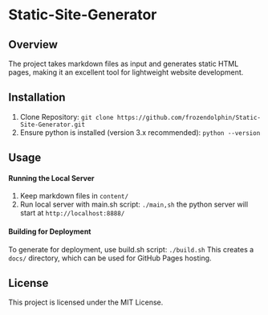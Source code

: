 # Static-Site-Generator

## Overview

The project takes markdown files as input and generates static HTML pages, making it an excellent tool for lightweight website development.

## Installation

1. Clone Repository:
```git clone https://github.com/frozendolphin/Static-Site-Generator.git```
2. Ensure python is installed (version 3.x recommended):
```python --version```

## Usage

#### Running the Local Server

1. Keep markdown files in `content/`
2. Run local server with main.sh script:
```./main,sh```
the python server will start at `http://localhost:8888/`

#### Building for Deployment

To generate for deployment, use build.sh script:
```./build.sh```
This creates a `docs/` directory, which can be used for GitHub Pages hosting. 

## License

This project is licensed under the MIT License.
